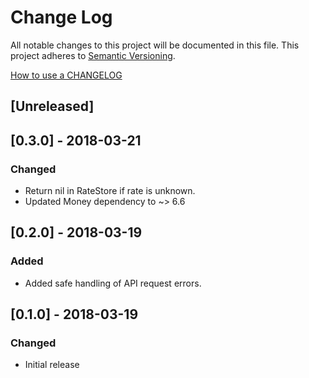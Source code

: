 # Change Log
All notable changes to this project will be documented in this file.
This project adheres to [Semantic Versioning](http://semver.org/).

[How to use a CHANGELOG](http://keepachangelog.com/)

## [Unreleased]

## [0.3.0] - 2018-03-21
### Changed
- Return nil in RateStore if rate is unknown.
- Updated Money dependency to ~> 6.6

## [0.2.0] - 2018-03-19
### Added
- Added safe handling of API request errors.


## [0.1.0] - 2018-03-19
### Changed
- Initial release
